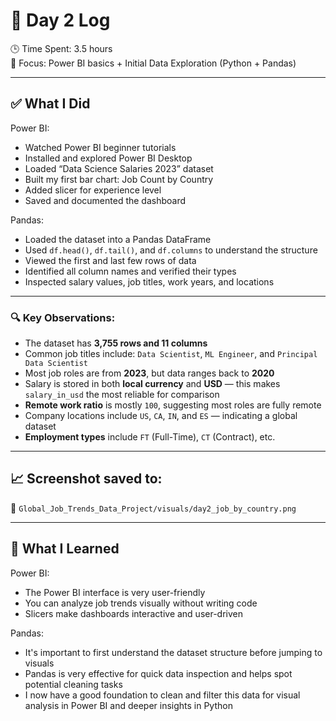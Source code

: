 # 📅 Day 2 Log

🕒 Time Spent: 3.5 hours  
🎯 Focus: Power BI basics + Initial Data Exploration (Python + Pandas)

---

## ✅ What I Did
Power BI:
- Watched Power BI beginner tutorials
- Installed and explored Power BI Desktop
- Loaded “Data Science Salaries 2023” dataset
- Built my first bar chart: Job Count by Country
- Added slicer for experience level
- Saved and documented the dashboard

Pandas:
- Loaded the dataset into a Pandas DataFrame
- Used `df.head()`, `df.tail()`, and `df.columns` to understand the structure
- Viewed the first and last few rows of data
- Identified all column names and verified their types
- Inspected salary values, job titles, work years, and locations

---
### 🔍 Key Observations:
- The dataset has **3,755 rows and 11 columns**
- Common job titles include: `Data Scientist`, `ML Engineer`, and `Principal Data Scientist`
- Most job roles are from **2023**, but data ranges back to **2020**
- Salary is stored in both **local currency** and **USD** — this makes `salary_in_usd` the most reliable for comparison
- **Remote work ratio** is mostly `100`, suggesting most roles are fully remote
- Company locations include `US`, `CA`, `IN`, and `ES` — indicating a global dataset
- **Employment types** include `FT` (Full-Time), `CT` (Contract), etc.

---

## 📈 Screenshot saved to:
📁 `Global_Job_Trends_Data_Project/visuals/day2_job_by_country.png`

---

## 🧠 What I Learned
Power BI:
- The Power BI interface is very user-friendly
- You can analyze job trends visually without writing code
- Slicers make dashboards interactive and user-driven

Pandas:
- It's important to first understand the dataset structure before jumping to visuals
- Pandas is very effective for quick data inspection and helps spot potential cleaning tasks
- I now have a good foundation to clean and filter this data for visual analysis in Power BI and deeper insights in Python

